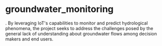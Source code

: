 # groundwater_monitoring
. By leveraging IoT's capabilities to monitor and predict hydrological phenomena, the project seeks to address the challenges posed by the general lack of understanding about groundwater flows among decision makers and end users.
